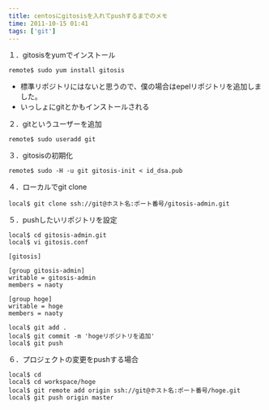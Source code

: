 ```yaml
---
title: centosにgitosisを入れてpushするまでのメモ
time: 2011-10-15 01:41
tags: ['git']
---
```


１．gitosisをyumでインストール

```
remote$ sudo yum install gitosis
```

- 標準リポジトリにはないと思うので、僕の場合はepelリポジトリを追加しました。
- いっしょにgitとかもインストールされる

２．gitというユーザーを追加

```
remote$ sudo useradd git
```

３．gitosisの初期化

```
remote$ sudo -H -u git gitosis-init < id_dsa.pub
```

４．ローカルでgit clone

```
local$ git clone ssh://git@ホスト名:ポート番号/gitosis-admin.git
```

５．pushしたいリポジトリを設定

```
local$ cd gitosis-admin.git
local$ vi gitosis.conf
```

```
[gitosis]

[group gitosis-admin]
writable = gitosis-admin
members = naoty

[group hoge]
writable = hoge
members = naoty
```

```
local$ git add .
local$ git commit -m 'hogeリポジトリを追加'
local$ git push
```

６．プロジェクトの変更をpushする場合

```
local$ cd
local$ cd workspace/hoge
local$ git remote add origin ssh://git@ホスト名:ポート番号/hoge.git
local$ git push origin master
```
